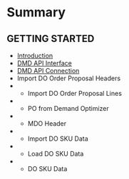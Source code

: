 # Summary

## GETTING STARTED

* [Introduction](README.md)
* [DMD API Interface](dmd-api-interface.md)
* [DMD API Connection](dmd-api-connection.md)
* Import DO Order Proposal Headers
* * Import DO Order Proposal Lines
* * PO from Demand Optimizer
* * MDO Header
* * Import DO SKU Data
* * Load DO SKU Data
* * DO SKU Data



